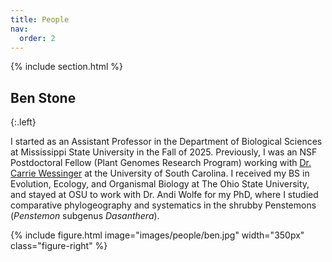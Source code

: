 ```yaml
---
title: People
nav:
  order: 2
---
```


{% include section.html %}

## Ben Stone
{:.left}


<div class="research-content">

  <p>
  I started as an Assistant Professor in the Department of Biological Sciences at Mississippi State University in the Fall of 2025. Previously, I was an NSF Postdoctoral Fellow (Plant Genomes Research Program) working with <a href="https://wessingerlab.github.io/">Dr. Carrie Wessinger</a> at the University of South Carolina. I received my BS in Evolution, Ecology, and Organismal Biology at The Ohio State University, and stayed at OSU to work with Dr. Andi Wolfe for my PhD, where I studied comparative phylogeography and systematics in the shrubby Penstemons (<i>Penstemon</i> subgenus <i>Dasanthera</i>).
  </p>

  {% include figure.html image="images/people/ben.jpg" width="350px" class="figure-right" %}

</div>

